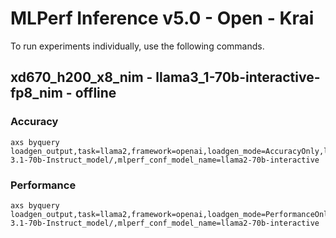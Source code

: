 
# MLPerf Inference v5.0 - Open - Krai

To run experiments individually, use the following commands.

## xd670_h200_x8_nim - llama3_1-70b-interactive-fp8_nim - offline

### Accuracy  

```
axs byquery loadgen_output,task=llama2,framework=openai,loadgen_mode=AccuracyOnly,loadgen_scenario=Offline,loadgen_dataset_size=24576,loadgen_buffer_size=24576,num_openai_workers=96,num_loadgen_workers=1,tp=1,pp=1,dp=8,num_gpus=8,quantization=fp8,max_num_seqs=700,max_seq_len_to_capture=1024,max_num_batched_tokens=8192,gpu_memory_utilization=0.95,loadgen_target_qps=90,openai_client_max_retries=0,openai_max_connections=800,openai_max_keepalive_connections=800,openai_retry_delay_ms=2000,model_path=/nas/users/e63605/work_collection/downloaded_Llama-3.1-70b-Instruct_model/,mlperf_conf_model_name=llama2-70b-interactive
```

### Performance 

```
axs byquery loadgen_output,task=llama2,framework=openai,loadgen_mode=PerformanceOnly,loadgen_scenario=Offline,loadgen_dataset_size=24576,loadgen_buffer_size=24576,num_openai_workers=96,num_loadgen_workers=1,tp=1,pp=1,dp=8,num_gpus=8,quantization=fp8,max_num_seqs=700,max_seq_len_to_capture=1024,max_num_batched_tokens=8192,gpu_memory_utilization=0.95,loadgen_target_qps=90,openai_client_max_retries=0,openai_max_connections=800,openai_max_keepalive_connections=800,openai_retry_delay_ms=2000,model_path=/nas/users/e63605/work_collection/downloaded_Llama-3.1-70b-Instruct_model/,mlperf_conf_model_name=llama2-70b-interactive
```

